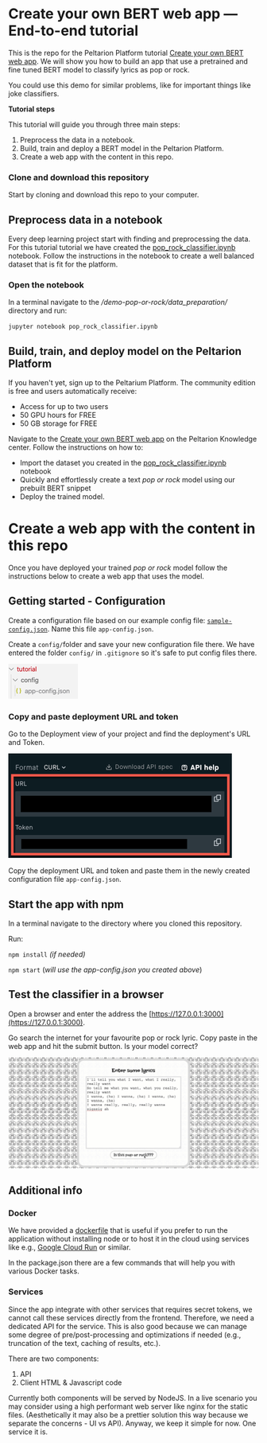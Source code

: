 # Create your own BERT web app — End-to-end tutorial

This is the repo for the Peltarion Platform tutorial [Create your own BERT web app](https://peltarion.com/knowledge-center/tutorials). We will show you how to build an app that use a pretrained and fine tuned BERT model to classify lyrics as pop or rock. 

You could use this demo for similar problems, like for important things like joke classifiers.

**Tutorial steps**

This tutorial will guide you through three main steps:
1. Preprocess the data in a notebook.
1. Build, train and deploy a BERT model in the Peltarion Platform.
1. Create a web app with the content in this repo.

### Clone and download this repository

Start by cloning and download this repo to your computer.

## Preprocess data in a notebook

Every deep learning project start with finding and preprocessing the data. For this tutorial tutorial we have created the [pop_rock_classifier.ipynb](data_preparation/pop_rock_classifier.ipynb) notebook. Follow the instructions in the notebook to create a well balanced dataset that is fit for the platform.

### Open the notebook

In a terminal navigate to the _/demo-pop-or-rock/data_preparation/_ directory and run:

`jupyter notebook pop_rock_classifier.ipynb`

## Build, train, and deploy model on the Peltarion Platform

If you haven't yet, sign up to the Peltarium Platform. The community edition is free and users automatically receive:
* Access for up to two users
* 50 GPU hours for FREE
* 50 GB storage for FREE

Navigate to the [Create your own BERT web app](https://peltarion.com/knowledge-center/tutorials) on the Peltarion Knowledge center. Follow the instructions on how to:
* Import the dataset you created in the [pop_rock_classifier.ipynb](data_preparation/pop_rock_classifier.ipynb) notebook
* Quickly and effortlessly create a text _pop or rock_ model using our prebuilt BERT snippet
* Deploy the trained model.

# Create a web app with the content in this repo

Once you have deployed your trained _pop or rock_ model follow the instructions below to create a web app that uses the model.

## Getting started - Configuration

Create a configuration file based on our example config file: [`sample-config.json`](sample-config.json). Name this file `app-config.json`.

Create a `config/`folder and save your new configuration file there. We have entered the folder `config/` in `.gitignore` so it's safe to put config files there. 

![Location of app-config.json](docs/appConfigJsonPlacement.png)

### Copy and paste deployment URL and token

Go to the Deployment view of your project and find the deployment's URL and Token.

![Deployment URL and token](docs/DeploymentURL_token.png)

Copy the deployment URL and token and paste them in the newly created configuration file `app-config.json`.



## Start the app with npm

In a terminal navigate to the directory where you cloned this repository.

Run:

`npm install` _(if needed)_

`npm start` (_will use the app-config.json you created above_)

## Test the classifier in a browser

Open a browser and enter the address the [https://127.0.0.1:3000](https://127.0.0.1:3000). 

Go search the internet for your favourite pop or rock lyric. Copy paste in the web app and hit the submit button. Is your model correct?

![Lyrics web app](docs/Lyrics_web_app.png)

## Additional info

### Docker

We have provided a [dockerfile](Dockerfile) that is useful if you prefer to run the application without installing node or to host it in the cloud using services like e.g., [Google Cloud Run](https://cloud.google.com/run/) or similar.

In the package.json there are a few commands that will help you with various Docker tasks.

### Services

Since the app integrate with other services that requires secret tokens, we cannot call these services directly from the frontend. 
Therefore, we need a dedicated API for the service. This is also good because we can manage some degree of pre/post-processing and optimizations if needed (e.g., truncation of the text, caching of results, etc.).

There are two components:
1. API
2. Client HTML & Javascript code

Currently both components will be served by NodeJS. In a live scenario you may consider using a high performant web server like nginx for the static files. (Aesthetically it may also be a prettier solution this way because we separate the concerns - UI vs API). Anyway, we keep it simple for now. One service it is. 

<!-- 
### Limitations

Unfortunately the model does not at all perform well at the moment. 

## License -->

